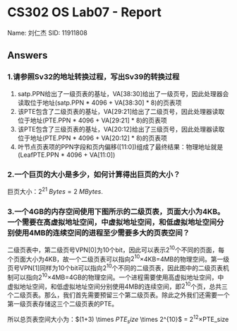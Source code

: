 # CS302 OS Lab07 - Report

Name: 刘仁杰
SID: 11911808

## Answers

### 1.**请参照Sv32的地址转换过程，写出Sv39的转换过程**

1. satp.PPN给出了一级页表的基址，VA[38:30]给出了一级页号，因此处理器会读取位于地址(satp.PPN * 4096 + VA[38:30] * 8)的页表项
2. 该PTE包含了二级页表的基址，VA[29:21]给出了二级页号，因此处理器读取位于地址(PTE.PPN * 4096 + VA[29:21] * 8)的页表项
3. 该PTE包含了三级页表的基址，VA[20:12]给出了三级页号，因此处理器读取位于地址(PTE.PPN * 4096 + VA[20:12] * 8)的页表项
4. 叶节点页表项的PPN字段和页内偏移([11:0])组成了最终结果：物理地址就是(LeafPTE.PPN * 4096 + VA[11:0])

### 2.**一个巨页的大小是多少，如何计算得出巨页的大小？**

巨页大小：$2^{21} \ Bytes=2 \ MBytes$.

### 3.一个4GB的内存空间使用下图所示的二级页表，页面大小为4KB。一个需要在高虚拟地址空间，中虚拟地址空间，和低虚拟地址空间分别使用4MB的连续空间的进程至少需要多大的页表空间？

二级页表中，第二级页号VPN[0]为10个bit，因此可以表示$2^{10}$个不同的页面，每个页面大小为4KB，故一个二级页表可以指向$2^{10}$×4KB=4MB的物理空间。第一级页号VPN[1]同样为10个bit可以指向$2^{10}$个不同的二级页表，因此图中的二级页表机制可以指向$2^{10}$×4MB=4GB的物理空间。一个进程需要使用高虚拟地址空间，中虚拟地址空间，和低虚拟地址空间分别使用4MB的连续空间，即$2^{10}$个页，总共三个二级页表。那么，我们首先需要预留三个第二级页表。除此之外我们还需要一个第一级页表存储这三个二级页表的PTE。

所以总页表空间大小为：$(1+3) \times $PTE_size$ \times 2^{10}$ = $2^{12} \times$PTE_size